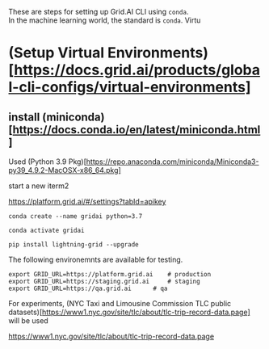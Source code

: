 These are steps for setting up Grid.AI CLI using `conda`.  
In the machine learning world, the standard is `conda`.
Virtu 

# (Setup Virtual Environments)[https://docs.grid.ai/products/global-cli-configs/virtual-environments]

## install (miniconda)[https://docs.conda.io/en/latest/miniconda.html]

Used (Python 3.9 Pkg)[https://repo.anaconda.com/miniconda/Miniconda3-py39_4.9.2-MacOSX-x86_64.pkg]

start a new iterm2


https://platform.grid.ai/#/settings?tabId=apikey


```
conda create --name gridai python=3.7

conda activate gridai

pip install lightning-grid --upgrade
```


The following environemnts are available for testing.
```
export GRID_URL=https://platform.grid.ai 	# production
export GRID_URL=https://staging.grid.ai		# staging
export GRID_URL=https://qa.grid.ai		# qa

```

For experiments, (NYC Taxi and Limousine Commission TLC public datasets)[https://www1.nyc.gov/site/tlc/about/tlc-trip-record-data.page] will be used

https://www1.nyc.gov/site/tlc/about/tlc-trip-record-data.page

